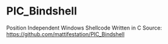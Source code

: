 # PIC_Bindshell
Position Independent Windows Shellcode Written in C
Source: https://github.com/mattifestation/PIC_Bindshell

